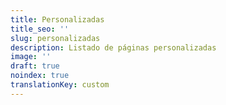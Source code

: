```yaml
---
title: Personalizadas
title_seo: ''
slug: personalizadas
description: Listado de páginas personalizadas
image: ''
draft: true
noindex: true
translationKey: custom
---
```

